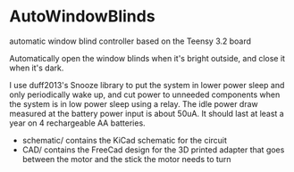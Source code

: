 # AutoWindowBlinds
automatic window blind controller based on the Teensy 3.2 board

Automatically open the window blinds when it's bright outside, and close it when it's dark.

I use duff2013's Snooze library to put the system in lower power sleep and only periodically wake up, and cut power to unneeded components when the system is in low power sleep using a relay. The idle power draw measured at the battery power input is about 50uA. It should last at least a year on 4 rechargeable AA batteries.

* schematic/ contains the KiCad schematic for the circuit
* CAD/ contains the FreeCad design for the 3D printed adapter that goes between the motor and the stick the motor needs to turn
